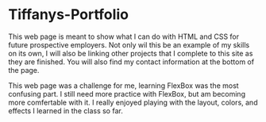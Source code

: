 # Tiffanys-Portfolio


This web page is meant to show what I can do with HTML and CSS for future prospective employers.
Not only wil this be an example of my skills on its own, I will also be linking other projects that I complete to this site as they are finished.
You will also find my contact information at the bottom of the page.

This web page was a challenge for me, learning FlexBox was the most confusing part. 
I still need more practice with FlexBox, but am becoming more comfertable with it.
I really enjoyed playing with the layout, colors, and effects I learned in the class so far. 



